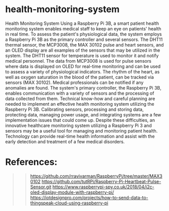 # health-monitoring-system
Health Monitoring System
Using a Raspberry Pi 3B, a smart patient health monitoring system enables medical staff to keep an eye on patients' health in real time. To assess the patient's physiological data, the system employs a Raspberry Pi 3B as the primary controller and several sensors. The DHT11 thermal sensor, the MCP3008, the MAX 30102 pulse and heart sensors, and an OLED display are all examples of the sensors that may be utilized in the system.
The DHT11 sensor for temperature is used to monitor it and notify medical personnel. The data from MCP3008 is used for pulse sensors where data is displayed on OLED for real-time monitoring and can be used to assess a variety of physiological indicators. The rhythm of the heart, as well as oxygen saturation in the blood of the patient, can be tracked via sensors (MAX 30102). Medical professionals can be notified if any anomalies are found.
The system's primary controller, the Raspberry Pi 3B, enables communication with a variety of sensors and the processing of data collected from them.
Technical know-how and careful planning are needed to implement an effective health monitoring system utilizing the Raspberry Pi 3B. Calibrating sensors, processing and storing data, protecting data, managing power usage, and integrating systems are a few implementation issues that could come up. Despite these difficulties, an innovative healthcare monitoring system utilizing a Raspberry Pi 3 and sensors may be a useful tool for managing and monitoring patient health. Technology can provide real-time health information and assist with the early detection and treatment of a few medical disorders.


# References:
>>https://github.com/rravivarman/RaspberryPi/tree/master/MAX30102 
>>https://github.com/tutRPi/Raspberry-Pi-Heartbeat-Pulse-Sensor.git 
>>https://www.raspberrypi-spy.co.uk/2018/04/i2c-oled-display-module-with-raspberry-pi/ 
>>https://iotdesignpro.com/projects/how-to-send-data-to-thingspeak-cloud-using-raspberry-pi 

